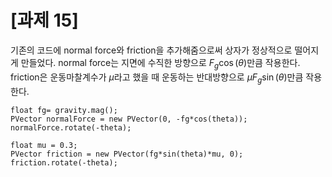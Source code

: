 # [과제 15]
기존의 코드에 normal force와 friction을 추가해줌으로써 상자가 정상적으로 떨어지게 만들었다.
normal force는 지면에 수직한 방향으로 $F_{g}\cos(\theta)$만큼 작용한다. friction은 운동마찰계수가 $\mu$라고 했을 때 운동하는 반대방향으로 $\mu F_{g}\sin(\theta)$만큼 작용한다.

```processing
float fg= gravity.mag();
PVector normalForce = new PVector(0, -fg*cos(theta));
normalForce.rotate(-theta);

float mu = 0.3;
PVector friction = new PVector(fg*sin(theta)*mu, 0);
friction.rotate(-theta);
```
